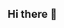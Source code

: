 ## Hi there 👋

<!--
**0xdef4/0xdef4** is a ✨ _special_ ✨ repository because its `README.md` (this file) appears on your GitHub profile.

Here are some ideas to get you started:

- 🔭 I’m currently working on ...finding hacks in protocols
- 🌱 I’m currently learning ...defi, security 👨‍💻
- 👯 I’m looking to collaborate on ...finding hacks in protocols
- 💬 Ask me about ...smart contracts
- 📫 How to reach me: dm me at https://x.com/0xdef4 🙃
- ⚡ Fun fact: 🤔
-->


